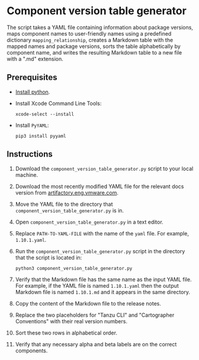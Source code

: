 # Component version table generator

The script takes a YAML file containing information about package versions, maps component names to user-friendly names using a predefined dictionary `mapping_relationship`, creates a Markdown table with the mapped names and package versions, sorts the table alphabetically by component name, and writes the resulting Markdown table to a new file with a ".md" extension.

## Prerequisites

- [Install python](https://www.python.org/downloads/).

- Install Xcode Command Line Tools:

    ```console
    xcode-select --install
    ```

- Install `PyYAML`:

    ```console
    pip3 install pyyaml
    ```

## Instructions

1. Download the `component_version_table_generator.py` script to your local machine.

2. Download the most recently modified YAML file for the relevant docs version from [artifactory.eng.vmware.com](https://artifactory.eng.vmware.com/ui/native/tap-builds-generic-local/).

3. Move the YAML file to the directory that `component_version_table_generator.py` is in.

4. Open `component_version_table_generator.py` in a text editor. 

5. Replace `PATH-TO-YAML-FILE` with the name of the `yaml` file. For example, `1.10.1.yaml`.

6. Run the `component_version_table_generator.py` script in the directory that the script is located in:

   ```console
   python3 component_version_table_generator.py
   ```

7. Verify that the Markdown file has the same name as the input YAML file. For example, if the YAML file is named `1.10.1.yaml` then the output Markdown file is named `1.10.1.md` and it appears in the same directory.
 
8. Copy the content of the Markdown file to the release notes.

9. Replace the two placeholders for "Tanzu CLI" and "Cartographer Conventions" with their real version numbers.

10. Sort these two rows in alphabetical order.

11. Verify that any necessary alpha and beta labels are on the correct components.
